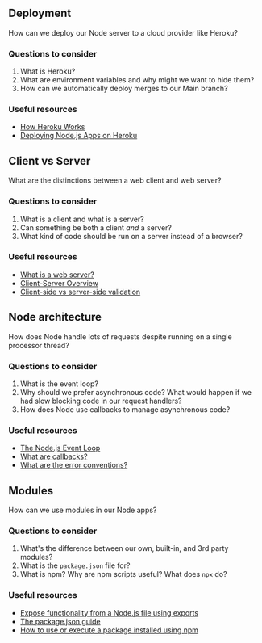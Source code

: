 ## Deployment

How can we deploy our Node server to a cloud provider like Heroku?

### Questions to consider

1. What is Heroku?
1. What are environment variables and why might we want to hide them?
1. How can we automatically deploy merges to our Main branch?

### Useful resources

- [How Heroku Works](https://devcenter.heroku.com/articles/how-heroku-works)
- [Deploying Node.js Apps on Heroku](https://devcenter.heroku.com/articles/deploying-nodejs)
<!-- - [GitHub Integration (Heroku GitHub Deploys)](https://devcenter.heroku.com/articles/github-integration) -->

## Client vs Server

What are the distinctions between a web client and web server?

### Questions to consider

1. What is a client and what is a server?
1. Can something be both a client _and_ a server?
1. What kind of code should be run on a server instead of a browser?

### Useful resources

- [What is a web server?](https://developer.mozilla.org/en-US/docs/Learn/Common_questions/What_is_a_web_server)
- [Client-Server Overview](https://developer.mozilla.org/en-US/docs/Learn/Server-side/First_steps/Client-Server_overview)
- [Client-side vs server-side validation](https://stackoverflow.com/a/162579)

## Node architecture

How does Node handle lots of requests despite running on a single processor thread?

### Questions to consider

1. What is the event loop?
1. Why should we prefer asynchronous code? What would happen if we had slow blocking code in our request handlers?
1. How does Node use callbacks to manage asynchronous code?

### Useful resources

- [The Node.js Event Loop](https://nodejs.dev/the-nodejs-event-loop)
- [What are callbacks?](https://nodejs.org/en/knowledge/getting-started/control-flow/what-are-callbacks/)
- [What are the error conventions?](https://nodejs.org/en/knowledge/errors/what-are-the-error-conventions/)

## Modules

How can we use modules in our Node apps?

### Questions to consider

1. What's the difference between our own, built-in, and 3rd party modules?
1. What is the `package.json` file for?
1. What is npm? Why are npm scripts useful? What does `npx` do?

### Useful resources

- [Expose functionality from a Node.js file using exports](https://nodejs.dev/expose-functionality-from-a-nodejs-file-using-exports)
- [The package.json guide](https://nodejs.dev/the-package-json-guide)
- [How to use or execute a package installed using npm](https://nodejs.dev/how-to-use-or-execute-a-package-installed-using-npm)
